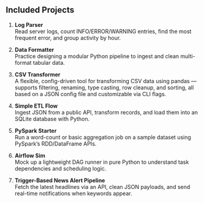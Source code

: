 ## Included Projects

1. **Log Parser**  
   Read server logs, count INFO/ERROR/WARNING entries, find the most frequent error, and group activity by hour.

2. **Data Formatter**  
   Practice designing a modular Python pipeline to ingest and clean multi-format tabular data. 

3. **CSV Transformer**  
   A flexible, config-driven tool for transforming CSV data using pandas — supports filtering, renaming, type casting,
   row cleanup, and sorting, all based on a JSON config file and customizable via CLI flags.

5. **Simple ETL Flow**  
   Ingest JSON from a public API, transform records, and load them into an SQLite database with Python.

6. **PySpark Starter**  
   Run a word-count or basic aggregation job on a sample dataset using PySpark’s RDD/DataFrame APIs.

7. **Airflow Sim**  
   Mock up a lightweight DAG runner in pure Python to understand task dependencies and scheduling logic.

8. **Trigger-Based News Alert Pipeline**  
   Fetch the latest headlines via an API, clean JSON payloads, and send real-time notifications when keywords appear.
